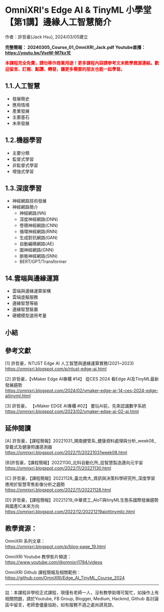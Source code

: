 # OmniXRI's Edge AI & TinyML 小學堂 【第1講】邊緣人工智慧簡介 
作者：許哲豪(Jack Hsu), 2024/03/05建立

**完整簡報： 20240305_Course_01_OmniXRI_Jack.pdf**
**Youtube直播： https://youtu.be/VseW-M7kx1E**

**<font color="#f00">本課程完全免費，請勿移作商業用途！更多課程內容請參考文末教學資源連結。歡迎留言、訂閱、點讚、轉發，讓更多需要的朋友也能一起學習。</font>**

## 1.1.人工智慧
- 發展簡史
- 應用情境
- 產業發展
- 主要基石
- 未來發展

## 1.2.機器學習
- 主要分類
- 監督式學習
- 非監督式學習
- 增強式學習

## 1.3.深度學習
- 神經網路技術發展
- 神經網路簡介
  - 神經網路(NN)
  - 深度神經網路(DNN)
  - 卷積神經網路(CNN)
  - 循環神經網路(RNN)
  - 生成對抗網路(GAN)
  - 自動編碼網路(AE)
  - 圖神經網路(GNN)
  - 脈衝神經網路(SNN)
  - BERT/GPT/Transformer

## 14.雲端與邊緣運算
- 雲端與邊緣運算架構
- 雲端虛擬服務
- 邊緣智慧等級
- 邊緣智慧裝置
- 硬體模型選用考量

## 小結


## 參考文獻

[1] 許哲豪，NTUST Edge AI 人工智慧與邊緣運算實務(2021~2023)  
https://omnixri.blogspot.com/p/ntust-edge-ai.html  

[2] 許哲豪，【vMaker Edge AI專欄 #14】 從CES 2024 看Edge AI及TinyML最新發展趨勢  
https://omnixri.blogspot.com/2024/02/vmaker-edge-ai-14-ces-2024-edge-aitinyml.html  

[3] 許哲豪， 【vMaker EDGE AI專欄 #02】 要玩AI前，先來認識數字系統  
https://omnixri.blogspot.com/2023/02/vmaker-edge-ai-02-ai.html  

## 延伸閱讀

[A] 許哲豪，【課程簡報】20221031_開南健管系_健康資料處理與分析_week08_穿戴式及健康照護感測器  
https://omnixri.blogspot.com/2022/11/20221031week08.html  

[B]許哲豪，【課程簡報】20221130_北科自動化所_從智慧製造邁向元宇宙  
https://omnixri.blogspot.com/2022/11/20221130.html  

[C] 許哲豪，【課程簡報】20221128_臺北商大_資訊與決策科學研究所_深度學習應用於智慧零售影像分析之趨勢  
https://omnixri.blogspot.com/2022/11/20221128.html  

[D] 許哲豪，【課程簡報】20221219_中華資工_AIoT與tinyML生態系國際發展趨勢與國產IC未來方向  
https://omnixri.blogspot.com/2022/12/20221219aiottinymlic.html  

## 教學資源：

OmniXRI 系列文章：  
https://omnixri.blogspot.com/p/blog-page_19.html

OmniXRI Youtube 教學影片頻道：  
https://www.youtube.com/@omnixri1784/videos  

OmniXRI Github 課程簡報及相關範例：  
https://github.com/OmniXRI/Edge_AI_TinyML_Course_2024

---
註：本課程非學校正式課程，現僅有老師一人，沒有教學助理可幫忙，如操作上有相關問題，請於Youtube, FB Group, Blogger, Medium, Hackmd, Github 各討論區中留言，老師會儘量協助，如有服務不週之處尚請見諒。
